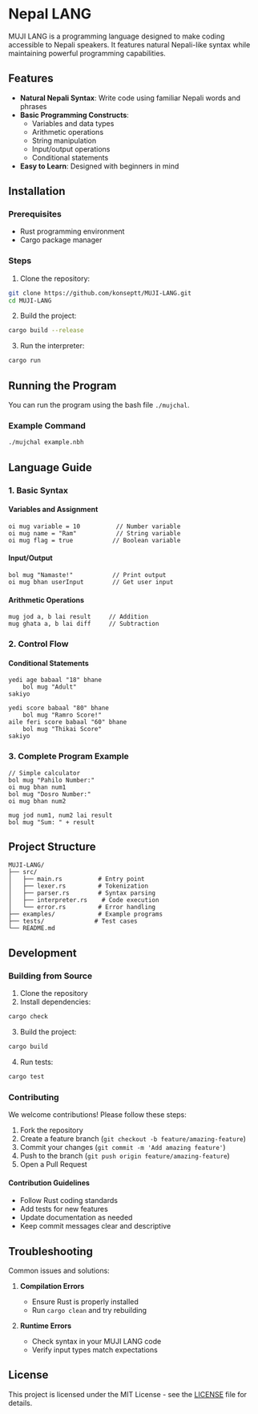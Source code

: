 # Nepal LANG

MUJI LANG is a programming language designed to make coding accessible to Nepali speakers. It features natural Nepali-like syntax while maintaining powerful programming capabilities.

## Features

- **Natural Nepali Syntax**: Write code using familiar Nepali words and phrases
- **Basic Programming Constructs**: 
  - Variables and data types
  - Arithmetic operations
  - String manipulation
  - Input/output operations
  - Conditional statements
- **Easy to Learn**: Designed with beginners in mind

## Installation

### Prerequisites
- Rust programming environment
- Cargo package manager

### Steps

1. Clone the repository:
```bash
git clone https://github.com/konseptt/MUJI-LANG.git
cd MUJI-LANG
```

2. Build the project:
```bash
cargo build --release
```

3. Run the interpreter:
```bash
cargo run
```

## Running the Program

You can run the program using the bash file `./mujchal`. 

### Example Command
```bash
./mujchal example.nbh
```

## Language Guide

### 1. Basic Syntax

#### Variables and Assignment
```nbh
oi mug variable = 10          // Number variable
oi mug name = "Ram"           // String variable
oi mug flag = true           // Boolean variable
```

#### Input/Output
```nbh
bol mug "Namaste!"           // Print output
oi mug bhan userInput        // Get user input
```

#### Arithmetic Operations
```nbh
mug jod a, b lai result     // Addition
mug ghata a, b lai diff     // Subtraction
```

### 2. Control Flow

#### Conditional Statements
```nbh
yedi age babaal "18" bhane
    bol mug "Adult"
sakiyo

yedi score babaal "80" bhane
    bol mug "Ramro Score!"
aile feri score babaal "60" bhane
    bol mug "Thikai Score"
sakiyo
```

### 3. Complete Program Example
```nbh
// Simple calculator
bol mug "Pahilo Number:"
oi mug bhan num1
bol mug "Dosro Number:"
oi mug bhan num2

mug jod num1, num2 lai result
bol mug "Sum: " + result
```

## Project Structure

```
MUJI-LANG/
├── src/
│   ├── main.rs          # Entry point
│   ├── lexer.rs         # Tokenization
│   ├── parser.rs        # Syntax parsing
│   ├── interpreter.rs    # Code execution
│   └── error.rs         # Error handling
├── examples/            # Example programs
├── tests/              # Test cases
└── README.md
```

## Development

### Building from Source

1. Clone the repository
2. Install dependencies:
```bash
cargo check
```
3. Build the project:
```bash
cargo build
```
4. Run tests:
```bash
cargo test
```

### Contributing

We welcome contributions! Please follow these steps:

1. Fork the repository
2. Create a feature branch (`git checkout -b feature/amazing-feature`)
3. Commit your changes (`git commit -m 'Add amazing feature'`)
4. Push to the branch (`git push origin feature/amazing-feature`)
5. Open a Pull Request

#### Contribution Guidelines

- Follow Rust coding standards
- Add tests for new features
- Update documentation as needed
- Keep commit messages clear and descriptive

## Troubleshooting

Common issues and solutions:

1. **Compilation Errors**
   - Ensure Rust is properly installed
   - Run `cargo clean` and try rebuilding

2. **Runtime Errors**
   - Check syntax in your MUJI LANG code
   - Verify input types match expectations

## License

This project is licensed under the MIT License - see the [LICENSE](LICENSE) file for details.

